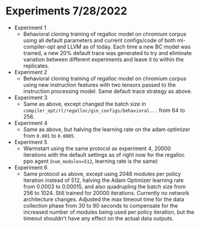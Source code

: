 # Experiments 7/28/2022

* Experiment 1
    * Behavioral cloning training of regalloc model on chromium corpus using all default
    parameters and current configs/code of both ml-compiler-opt and LLVM as of today. Each
    time a new BC model was trained, a new 20% default trace was generated to try and
    eliminate variation between different experiments and leave it to within the replicates.
* Experiment 2
    * Behavioral cloning training of regalloc model on chromium corpus using new instruction
    features with two tensors passed to the instruction processing model. Same default trace
    strategy as above.
* Experiment 3
    * Same as above, except changed the batch size in `compiler_opt/rl/regalloc/gin_configs/behavioral...`
    from 64 to 256.
* Experiment 4
    * Same as above, but halving the learning rate on the adam optimizer from `0.001` to `0.0005`.
* Experiment 5
    * Warmstart using the same protocol as experiment 4, 20000 iterations with the default settings
    as of right now for the regalloc ppo agent (`num_modules=512`, learning rate is the same)
* Experiment 6
    * Same protocol as above, except using 2048 modules per policy iteration instead of 512, halving
    the Adam Optimizer learning rate from 0.0003 to 0.00015, and also quadrupling the batch size from
    256 to 1024. Still trained for 20000 iterations. Currently no network architecture changes. Adjusted
    the max timeout time for the data collection phase from 30 to 90 seconds to compensate for the increased
    number of modules being used per policy iteration, but the timeout shouldn't have any effect on the
    actual data outputs.